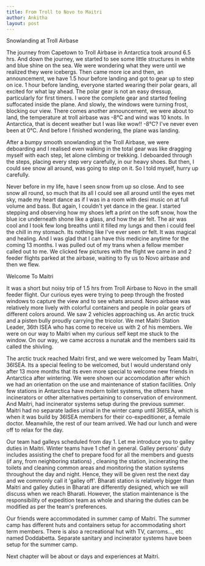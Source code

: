 ```yaml
---
title: From Troll to Novo to Maitri
author: Ankitha
layout: post
---
```


<h>Snowlanding at Troll Airbase</h>
<p>The journey from Capetown to Troll Airbase in Antarctica took around 6.5 hrs. And down the journey, we started to see some little structures in white and blue shine on the sea. We were wondering what they were until we realized they were icebergs. Then came more ice and then, an announcement, we have 1.5 hour before landing and got to gear up to step on ice. 1 hour before landing, everyone started wearing their polar gears, all excited for what lay ahead. The polar gear is not an easy dressup, particularly for first timers. I wore the complete gear and started feeling suffocated inside the plane. And slowly, the windows were turning frost, blocking our view. There comes another announcement, we were about to land, the temperature at troll airbase was -8°C and wind was 10 knots. In Antarctica, that is decent weather but I was like wow!! -8°C? I've never even been at 0°C. And before I finished wondering, the plane was landing.</p>

<p>After a bumpy smooth snowlanding at the Troll Airbase, we were deboarding and I realised even walking in the total gear was like dragging myself with each step, let alone climbing or trekking. I deboarded through the steps, placing every step very carefully, in our heavy shoes. But then, I could see snow all around, was going to step on it. So I told myself, hurry up carefully.</p>

<p>Never before in my life, have I seen snow from up so close. And to see snow all round, so much that its all I could see all around until the eyes met sky, made my heart dance as if I was in a room with desi music on at full volume and bass. But again, I couldn't yet dance in the gear. I started stepping and observing how my shoes left a print on the soft snow, how the blue ice underneath shone like a glass, and how the air felt. The air was cool and I took few long breaths until it filled my lungs and then i could feel the chill in my stomach. Its nothing like I've ever seen or felt. It was magical and healing. And I was glad that I can have this medicine anytime for the coming 13 months. I was pulled out of my trans when a fellow member called out to me. We clicked few pictures with the flight we came in and 2 feeder flights parked at the airbase, waiting to fly us to Novo airbase and then we flew.</p>  

<h>Welcome To Maitri</h>
<p>It was a short but noisy trip of 1.5 hrs from Troll Airbase to Novo in the small feeder flight. Our curious eyes were trying to peep through the frosted windows to capture the view and to see whats around. Novo airbase was relatively more lively with colorful containers and people in polar gears of different colors around. We saw 2 vehicles approaching us. An arctic truck and a pisten bully proudly carrying the tricolor. We met Maitri Station Leader, 36th ISEA who has come to receive us with 2 of his members. We were on our way to Maitri when my curious self kept me stuck to the window. On our way, we came accross a nunatak and the members said its called the shivling.</p>

<p>The arctic truck reached Maitri first, and we were welcomed by Team Maitri, 36ISEA. Its a special feeling to be welcomed, but I would understand only after 13 more months that its even more special to welcome new friends in Antarctica after wintering. We were shown our accomodation after which we had an orientation on the use and maintenance of station facilities. Only few stations in Antarctica have modern toilet systems, the others have incinerators or other alternatives pertaining to conservation of environment. And Maitri, had incinerator systems setup during the previous summer. Maitri had no separate ladies urinal in the winter camp until 36ISEA, which is when it was build by 36ISEA members for their co-expeditioner, a female doctor. Meanwhile, the rest of our team arrived. We had our lunch and were off to relax for the day.</p>

<p>Our team had galleys scheduled from day 1. Let me introduce you to galley duties in Maitri. Winter teams have 1 chef in general. Galley persons' duty includes assisting the chef to prepare food for all the members and guests (if any, from neighboring stations) , cleaning the station, incinerating the toilets and cleaning common areas and monitoring the station systems throughout the day and night. Hence, they will be given rest the next day and we commonly call it 'galley off'. Bharati station is relatively bigger than Maitri and galley duties in Bharati are differently designed, which we will discuss when we reach Bharati. However, the station maintenance is the responsibility of expedition team as whole and sharing the duties can be modified as per the team's preferences.</p>

<p>Our friends were accommodated in summer camp of Maitri. The summer camp has different huts and containers setup for accommodating short term members. There is also a recreational hut with TV, carroms..., etc named Doddabetta. Separate sanitary and incinerator systems have been setup for the summer camp.</p>

<p>Next chapter will be about or days and experiences at Maitri.</p>